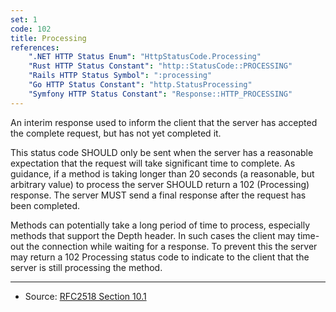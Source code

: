 ```yaml
---
set: 1
code: 102
title: Processing
references:
    ".NET HTTP Status Enum": "HttpStatusCode.Processing"
    "Rust HTTP Status Constant": "http::StatusCode::PROCESSING"
    "Rails HTTP Status Symbol": ":processing"
    "Go HTTP Status Constant": "http.StatusProcessing"
    "Symfony HTTP Status Constant": "Response::HTTP_PROCESSING"
---
```


An interim response used to inform the client that the server has accepted the complete request, but has not yet completed it.

This status code SHOULD only be sent when the server has a reasonable expectation that the request will take significant time to complete. As guidance, if a method is taking longer than 20 seconds (a reasonable, but arbitrary value) to process the server SHOULD return a 102 (Processing) response. The server MUST send a final response after the request has been completed.

Methods can potentially take a long period of time to process, especially methods that support the Depth header. In such cases the client may time-out the connection while waiting for a response. To prevent this the server may return a 102 Processing status code to indicate to the client that the server is still processing the method.

---

* Source: [RFC2518 Section 10.1][1]

[1]: <https://tools.ietf.org/html/rfc2518#section-10.1>
